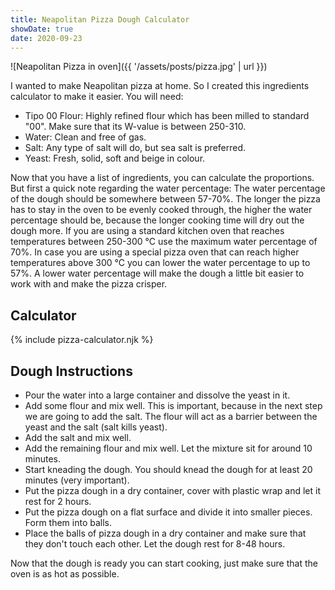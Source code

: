 ```yaml
---
title: Neapolitan Pizza Dough Calculator
showDate: true
date: 2020-09-23
---
```


![Neapolitan Pizza in oven]({{ '/assets/posts/pizza.jpg' | url }})

I wanted to make Neapolitan pizza at home. So I created this ingredients calculator to make it easier. You will need:

- Tipo 00 Flour: Highly refined flour which has been milled to standard "00". Make sure that its W-value is between 250-310.
- Water: Clean and free of gas.
- Salt: Any type of salt will do, but sea salt is preferred.
- Yeast: Fresh, solid, soft and beige in colour.

Now that you have a list of ingredients, you can calculate the proportions. But first a quick note regarding the water percentage: The water percentage of the dough should be somewhere between 57-70%. The longer the pizza has to stay in the oven to be evenly cooked through, the higher the water percentage should be, because the longer cooking time will dry out the dough more. If you are using a standard kitchen oven that reaches temperatures between 250-300 °C use the maximum water percentage of 70%. In case you are using a special pizza oven that can reach higher temperatures above 300 °C you can lower the water percentage to up to 57%. A lower water percentage will make the dough a little bit easier to work with and make the pizza crisper.

## Calculator

<div class="py-6">
{% include pizza-calculator.njk %}
</div>

## Dough Instructions

- Pour the water into a large container and dissolve the yeast in it.
- Add some flour and mix well. This is important, because in the next step we are going to add the salt. The flour will act as a barrier between the yeast and the salt (salt kills yeast).
- Add the salt and mix well.
- Add the remaining flour and mix well. Let the mixture sit for around 10 minutes.
- Start kneading the dough. You should knead the dough for at least 20 minutes (very important).
- Put the pizza dough in a dry container, cover with plastic wrap and let it rest for 2 hours.
- Put the pizza dough on a flat surface and divide it into smaller pieces. Form them into balls.
- Place the balls of pizza dough in a dry container and make sure that they don't touch each other. Let the dough rest for 8-48 hours.

Now that the dough is ready you can start cooking, just make sure that the oven is as hot as possible.
